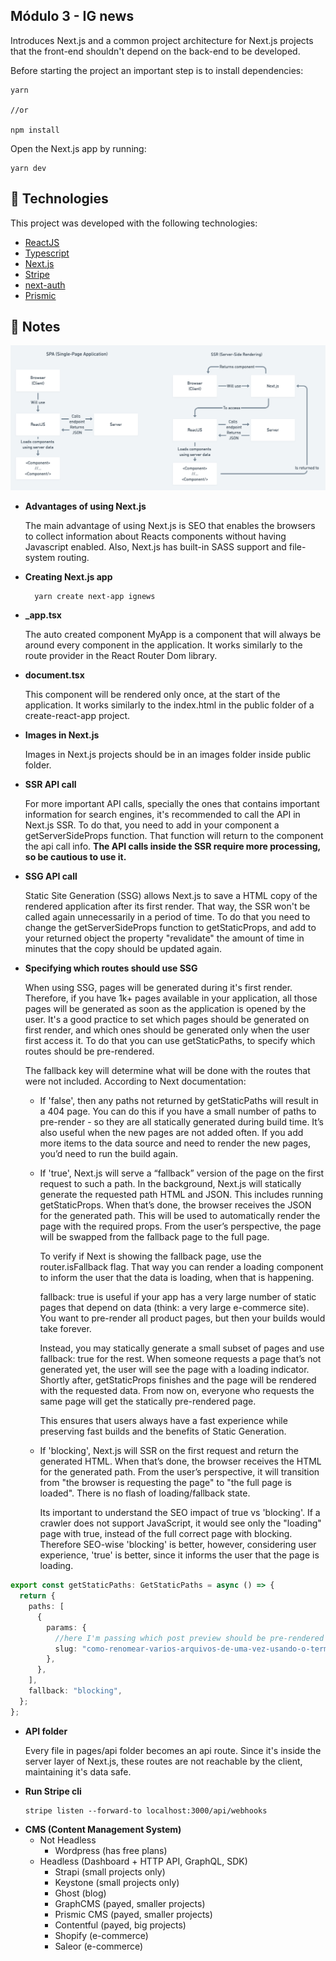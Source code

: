 <h2>Módulo 3 - IG news</h2>

<p>Introduces Next.js and a common project architecture for Next.js projects that the front-end
shouldn't depend on the back-end to be developed. 
</p> 
<p>Before starting the project an important 
step is to install dependencies:</p>

```
yarn

//or

npm install
```

<p>Open the Next.js app by running:</p>

```
yarn dev
```

## :rocket: Technologies

This project was developed with the following technologies:

- [ReactJS](https://reactjs.org/)
- [Typescript](https://www.typescriptlang.org/)
- [Next.js](https://nextjs.org/)
- [Stripe](https://stripe.com/br)
- [next-auth](https://next-auth.js.org/)
- [Prismic](https://prismic.io/)

## :pencil: Notes

<img src="./NextJS.png" alt="Diference between SPA and SSR when using Next.js">

<ul>
  <li>
    <strong>Advantages of using Next.js</strong>
    <p>
      The main advantage of using Next.js is SEO that enables the browsers to collect information about Reacts components without having Javascript enabled. Also, Next.js has built-in SASS
      support and file-system routing.
    </p>
  </li>
  <li>
    <strong>Creating Next.js app</strong>
    
      yarn create next-app ignews

  </li>
  <li>
    <strong>_app.tsx</strong>
    <p>The auto created component MyApp is a component that will always be around every component in the application. It works similarly to the route provider in the React Router Dom library.</p>
  </li>
  <li>
    <strong>document.tsx</strong>
    <p>This component will be rendered only once, at the start of the application. It works similarly to the index.html in the public folder of a create-react-app project.</p>
  </li>
  <li>
    <strong>Images in Next.js</strong>
    <p>Images in Next.js projects should be in an images folder inside public folder.</p>
  </li>
  <li>
    <strong>SSR API call</strong>
    <p>For more important API calls, specially the ones that contains important information for search engines, it's recommended to call the API in Next.js SSR. To do that, you need to add in your component a getServerSideProps function. That function will return to the component the api call info. <strong>The API calls inside the SSR require more processing, so be cautious to use it.</strong></p>
  </li>
  <li>
    <strong>SSG API call</strong>
    <p>Static Site Generation (SSG) allows Next.js to save a HTML copy of the rendered application after its first render. That way, the SSR won't be called again unnecessarily in a period of time. To do that you need to change the getServerSideProps function to getStaticProps, and add to your returned object the property "revalidate" the amount of time in minutes that the copy should be updated again.</p>
  </li>
  <li>
    <strong>Specifying which routes should use SSG</strong>
    <p>When using SSG, pages will be generated during it's first render. Therefore, if you have 1k+ pages available in your application, all those pages will be generated as soon as the application is opened by the user. It's a good practice to set which pages should be generated on first render, and which ones should be generated only when the user first access it. To do that you can use getStaticPaths, to specify which routes should be pre-rendered.</p>
    <p>The fallback key will determine what will be done with the routes that were not included. According to Next documentation:</p>
    <ul>
      <li>
        If 'false', then any paths not returned by getStaticPaths will result in a 404 page. You can do this if you have a small number of paths to pre-render - so they are all statically generated during build time. It’s also useful when the new pages are not added often. If you add more items to the data source and need to render the new pages, you’d need to run the build again.
      </li>
      <li>
        <p>
          If 'true', Next.js will serve a “fallback” version of the page on the first request to such a   path. In the background, Next.js will statically generate the requested path HTML and JSON.   This includes running getStaticProps. When that’s done, the browser receives the JSON for the   generated path. This will be used to automatically render the page with the required props.   From the user’s perspective, the page will be swapped from the fallback page to the full page.
        </p>
        <p>
          To verify if Next is showing the fallback page, use the router.isFallback flag. That way you can render a loading component to inform the user that the data is loading, when that is happening.
        </p>
        <p>
          fallback: true is useful if your app has a very large number of static pages that depend on data (think: a very large e-commerce site). You want to pre-render all product pages, but then your builds would take forever.
        </p>
        <p>
          Instead, you may statically generate a small subset of pages and use fallback: true for the rest. When          someone requests a page that’s not generated yet, the user will see the page with a loading indicator.          Shortly after, getStaticProps finishes and the page will be rendered with the requested data. From now        on, everyone who requests the same page will get the statically pre-rendered page.
        </p>
          This ensures that users always have a fast experience while preserving fast builds and the benefits of Static Generation.
        </p>
      </li>
      <li>
        <p>
          If 'blocking', Next.js will SSR on the first request and return the generated HTML. When that’s done, the browser receives the HTML for the generated path. From the user’s perspective, it will transition from "the browser is requesting the page" to "the full page is loaded". There is no flash of loading/fallback state.
        </p>
        <p>
          Its important to understand the SEO impact of true vs 'blocking'. If a crawler does not support JavaScript, it would see only the "loading" page with true, instead of the full correct page with blocking. Therefore SEO-wise 'blocking' is better, however, considering user experience, 'true' is better, since it informs the user that the page is loading.
        </p>
      </li>
    </ul>
  </li>
</ul>

```typescript
export const getStaticPaths: GetStaticPaths = async () => {
  return {
    paths: [
      {
        params: {
          //here I'm passing which post preview should be pre-rendered
          slug: "como-renomear-varios-arquivos-de-uma-vez-usando-o-terminal",
        },
      },
    ],
    fallback: "blocking",
  };
};
```

<ul>
  <li>
    <strong>API folder</strong>
    <p>Every file in pages/api folder becomes an api route. Since it's inside the server layer of Next.js, these routes are not reachable by the client, maintaining it's data safe.</p>
  </li>
  <li>
    <strong>Run Stripe cli</strong>
    
    stripe listen --forward-to localhost:3000/api/webhooks

  </li>
  <li>
    <strong>CMS (Content Management System)</strong>
    <ul>
      <li>
        Not Headless
        <ul>
          <li> Wordpress (has free plans) </li>
        </ul>
      </li>
      <li>
        Headless (Dashboard + HTTP API, GraphQL, SDK)
        <ul>
          <li>Strapi (small projects only)</li>
          <li>Keystone (small projects only)</li>
          <li>Ghost (blog)</li>
          <li>GraphCMS (payed, smaller projects)</li>
          <li>Prismic CMS (payed, smaller projects)</li>
          <li>Contentful (payed, big projects)</li>
          <li>Shopify (e-commerce)</li>
          <li>Saleor (e-commerce)</li>
        </ul>
      </li>
    </ul>

  </li>
</ul>
